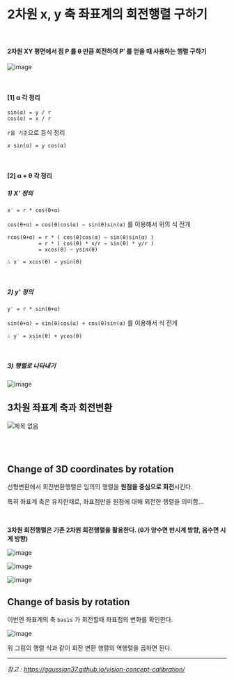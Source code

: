 # 2차원 x, y 축 좌표계의 회전행렬 구하기

<br>

####  2차원 XY 평면에서 점 P 를 θ 만큼 회전하여 P′ 를 얻을 때 사용하는 행렬 구하기

![image](https://user-images.githubusercontent.com/89068148/196026599-467d2347-73ff-4b74-81e1-6d9fe27c4256.png)

<br>

#### [1] **α 각 정리**

```
sin(α) = y / r
cos(α) = x / r
```

`r을 기준`으로 등식 정리

```
x sin(α) = y cos(α)
```

<br>

#### [2] **α + θ 각 정리**

##### 1) X' 정의

```
x′ = r * cos(θ+α)
```

`cos(θ+α) = cos(θ)cos(α) − sin(θ)sin(α)` 를 이용해서 위의 식 전개

```
rcos(θ+α) = r * ( cos(θ)cos(α) − sin(θ)sin(α) )
          = r * ( cos(θ) * x/r − sin(θ) * y/r )
          = xcos(θ) − ysin(θ)
```

```
∴ x′ = xcos(θ) − ysin(θ)
```

<br>

##### 2) y' 정의

```
y′ = r * sin(θ+α)
```

`sin(θ+α) = sin(θ)cos(α) + cos(θ)sin(α)` 를 이용해서 식 전개

```
∴ y′ = xsin(θ) + ycos(θ)
```

<br>

##### 3) 행렬로 나타내기

![image](https://user-images.githubusercontent.com/89068148/200154937-6f15b4a5-f7f4-4455-b1e1-24ab84f2d3e2.png)





## 3차원 좌표계 축과 회전변환

![제목 없음](https://user-images.githubusercontent.com/89068148/189534461-f5e26cb7-11de-4088-bb53-0eb6086a9257.png)

<br>

<br>

## **Change of 3D coordinates by rotation**

선형변환에서 회전변환행렬은 임의의 행렬을 **원점을 중심으로 회전**시킨다.

특히 좌표계 축은 유지한채로, 좌표점만을 원점에 대해 외전한 행렬을 의미함...

<br>

**3차원 회전행렬은 기존 2차원 회전행렬을 활용한다.  (θ가 양수면 반시계 방향, 음수면 시계 방향)**

![image](https://user-images.githubusercontent.com/89068148/196034209-e6be7d1f-5ffd-4fdf-b3a8-a06ea0c4e811.png)

![image](https://user-images.githubusercontent.com/89068148/200154952-b6c5b71b-e09b-4f26-9e08-7a3dcbc656f8.png)

![image](https://user-images.githubusercontent.com/89068148/200154958-bd72bf62-187f-4de7-98f8-05aa14ed8b21.png)

## **Change of basis by rotation**

이번엔 좌표계의 축 `basis` 가 회전할때 좌표점의 변화를 확인한다.

![image](https://user-images.githubusercontent.com/89068148/196034242-6e600b06-6a0b-423c-b119-0724b5b03fea.png)

위 그림의 행렬 식과 같이 회전 변환 행렬의 역행렬을 곱하면 된다.





---

*참고 : https://gaussian37.github.io/vision-concept-calibration/*
